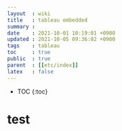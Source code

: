 ```yaml
---
layout  : wiki
title   : tableau embedded
summary : 
date    : 2021-10-01 10:19:01 +0900
updated : 2021-10-05 09:36:02 +0900
tags    : tableau
toc     : true
public  : true
parent  : [[etc/index]]
latex   : false
---
```

* TOC
{:toc}

# test
